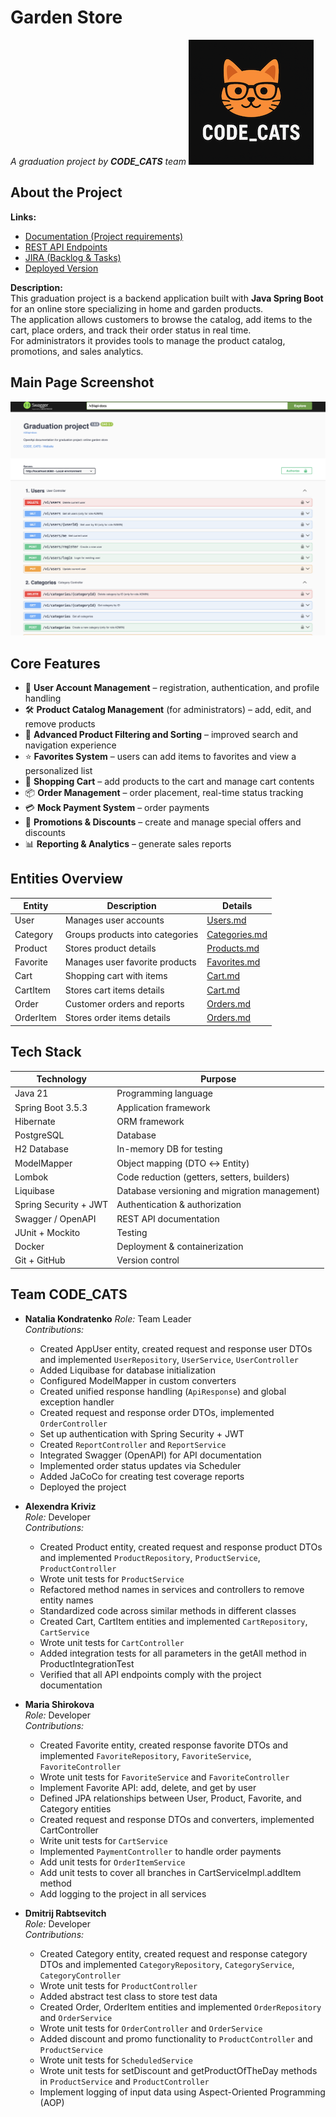 # Garden Store

_A graduation project by **CODE_CATS** team_
![CODE_CATS Banner](src/main/docs/logo.png)

## About the Project

**Links:**

- [Documentation (Project requirements)](https://docs.google.com/document/d/1Xn41eFhdYAJVYzRucsNwpbLJ5lNxdvpfx__SZf5DwXA/edit?tab=t.0)
- [REST API Endpoints](https://confirmed-baron-2e5.notion.site/REST-API-f186cf63a46c4020b2237f73093922ab)
- [JIRA (Backlog & Tasks)](https://natzubova.atlassian.net/jira/software/projects/GSP/boards/1)
- [Deployed Version](http://51.20.105.119:8080/swagger-ui/index.html#/)

**Description:**  
This graduation project is a backend application built with **Java Spring Boot** for an online store specializing in home and garden products.  
The application allows customers to browse the catalog, add items to the cart, place orders, and track their order status in real time.  
For administrators it provides tools to manage the product catalog, promotions, and sales analytics.

## Main Page Screenshot

![Main Page Screenshot](src/main/docs/main-page.png)

## Core Features

- 👤 **User Account Management** – registration, authentication, and profile handling
- 🛠️ **Product Catalog Management** (for administrators) – add, edit, and remove products
- 🔎 **Advanced Product Filtering and Sorting** – improved search and navigation experience
- ⭐ **Favorites System** – users can add items to favorites and view a personalized list
- 🛒 **Shopping Cart** – add products to the cart and manage cart contents
- 📦 **Order Management** – order placement, real-time status tracking
- 💳 **Mock Payment System** – order payments
- 🎁 **Promotions & Discounts** – create and manage special offers and discounts
- 📊 **Reporting & Analytics** – generate sales reports


## Entities Overview

| Entity    | Description                     | Details                                    |
|-----------|---------------------------------|--------------------------------------------|
| User      | Manages user accounts           | [Users.md](src/main/docs/User.md)          |
| Category  | Groups products into categories | [Categories.md](src/main/docs/Category.md) |
| Product   | Stores product details          | [Products.md](src/main/docs/Product.md)    |
| Favorite  | Manages user favorite products  | [Favorites.md](src/main/docs/Favorite.md)  |
| Cart      | Shopping cart with items        | [Cart.md](src/main/docs/Cart.md)           |
| CartItem  | Stores cart items details       | [Cart.md](src/main/docs/CartItem.md)       |
| Order     | Customer orders and reports     | [Orders.md](src/main/docs/Order.md)        |
| OrderItem | Stores order items details      | [Orders.md](src/main/docs/OrderItem.md)    |

## Tech Stack

| Technology            | Purpose                                       |
|-----------------------|-----------------------------------------------|
| Java 21               | Programming language                          |
| Spring Boot 3.5.3     | Application framework                         |
| Hibernate             | ORM framework                                 |
| PostgreSQL            | Database                                      |
| H2 Database           | In-memory DB for testing                      |
| ModelMapper           | Object mapping (DTO ↔ Entity)                 |
| Lombok                | Code reduction (getters, setters, builders)   |
| Liquibase             | Database versioning and migration management) |
| Spring Security + JWT | Authentication & authorization                |
| Swagger / OpenAPI     | REST API documentation                        |
| JUnit + Mockito       | Testing                                       |
| Docker                | Deployment & containerization                 |
| Git + GitHub          | Version control                               |

## Team CODE_CATS

- **Natalia Kondratenko**
  *Role:* Team Leader  
  *Contributions:*
    - Created AppUser entity, created request and response user DTOs and implemented `UserRepository`, `UserService`, `UserController`
    - Added Liquibase for database initialization
    - Configured ModelMapper in custom converters
    - Created unified response handling (`ApiResponse`) and global exception handler
    - Created request and response order DTOs, implemented `OrderController`
    - Set up authentication with Spring Security + JWT
    - Created `ReportController` and `ReportService`
    - Integrated Swagger (OpenAPI) for API documentation
    - Implemented order status updates via Scheduler
    - Added JaCoCo for creating test coverage reports
    - Deployed the project

- **Alexendra Kriviz**  
  *Role:* Developer  
  *Contributions:*
    - Created Product entity, created request and response product DTOs and implemented `ProductRepository`, `ProductService`, `ProductController`
    - Wrote unit tests  for `ProductService`
    - Refactored method names in services and controllers to remove entity names
    - Standardized code across similar methods in different classes
    - Created Cart, CartItem entities and implemented `CartRepository`, `CartService`
    - Wrote unit tests for `CartController`
    - Added integration tests for all parameters in the getAll method in ProductIntegrationTest
    - Verified that all API endpoints comply with the project documentation

- **Maria Shirokova**  
  *Role:* Developer  
  *Contributions:*
    - Created Favorite entity, created response favorite DTOs and implemented `FavoriteRepository`, `FavoriteService`, `FavoriteController`
    - Wrote unit tests for `FavoriteService` and `FavoriteController`
    - Implement Favorite API: add, delete, and get by user
    - Defined JPA relationships between User, Product, Favorite, and Category entities
    - Created request and response DTOs and converters, implemented CartController
    - Write unit tests for `CartService`
    - Implemented `PaymentController` to handle order payments
    - Add unit tests for `OrderItemService`
    - Add unit tests to cover all branches in CartServiceImpl.addItem method
    - Add logging to the project in all services

- **Dmitrij Rabtsevitch**  
  *Role:* Developer  
  *Contributions:*
  - Created Category entity, created request and response category DTOs and implemented `CategoryRepository`, `CategoryService`, `CategoryController`
  - Wrote unit tests for `ProductController`
  - Added abstract test class to store test data
  - Created Order, OrderItem entities and implemented `OrderRepository` and `OrderService`
  - Wrote unit tests for `OrderController` and `OrderService`
  - Added discount and promo functionality to `ProductController` and `ProductService`
  - Wrote unit tests for `ScheduledService`
  - Wrote unit tests for setDiscount and getProductOfTheDay methods in `ProductService` and `ProductController`
  - Implement logging of input data using Aspect-Oriented Programming (AOP)